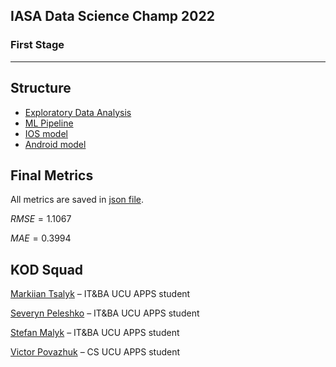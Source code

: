 ## IASA Data Science Champ 2022
### First Stage
***

## Structure
* [Exploratory Data Analysis](https://github.com/Tsalyk/IASA-DS-CHAMP-TEST_TASK/blob/main/genesis_eda.ipynb)
* [ML Pipeline](https://github.com/Tsalyk/IASA-DS-CHAMP-TEST_TASK/blob/main/genesis_pipeline.ipynb)
* [IOS model](https://github.com/Tsalyk/IASA-DS-CHAMP-TEST_TASK/tree/main/ios)
* [Android model](https://github.com/Tsalyk/IASA-DS-CHAMP-TEST_TASK/tree/main/android)

## Final Metrics
All metrics are saved in [json file](https://github.com/Tsalyk/IASA-DS-CHAMP-TEST_TASK/blob/main/metrics.json).

$RMSE = 1.1067$

$MAE = 0.3994$

## KOD Squad
[Markiian Tsalyk](https://www.linkedin.com/in/markiian-tsalyk-193758224/) – IT&BA UCU APPS student

[Severyn Peleshko](https://www.linkedin.com/in/severyn-peleshko-163a71225/) – IT&BA UCU APPS student

[Stefan Malyk](https://www.linkedin.com/in/stefan-yurii-malyk-200059220/) – IT&BA UCU APPS student

[Victor Povazhuk](https://www.linkedin.com/in/viktorpovazhuk/) – CS UCU APPS student
